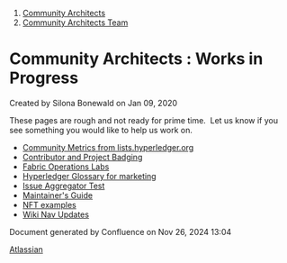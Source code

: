 1. [Community Architects](index.html)
2. [Community Architects Team](Community-Architects-Team_20545564.html)

# Community Architects : Works in Progress

Created by Silona Bonewald on Jan 09, 2020

These pages are rough and not ready for prime time.  Let us know if you see something you would like to help us work on.

- [Community Metrics from lists.hyperledger.org](Community-Metrics-from-lists.hyperledger.org_20561312.html)
- [Contributor and Project Badging](Contributor-and-Project-Badging_20548975.html)
- [Fabric Operations Labs](Fabric-Operations-Labs_20549170.html)
- [Hyperledger Glossary for marketing](Hyperledger-Glossary-for-marketing_20548557.html)
- [Issue Aggregator Test](Issue-Aggregator-Test_20548939.html)
- [Maintainer's Guide](Maintainer%27s-Guide_20548943.html)
- [NFT examples](NFT-examples_20548991.html)
- [Wiki Nav Updates](Wiki-Nav-Updates_20549001.html)

Document generated by Confluence on Nov 26, 2024 13:04

[Atlassian](http://www.atlassian.com/)

